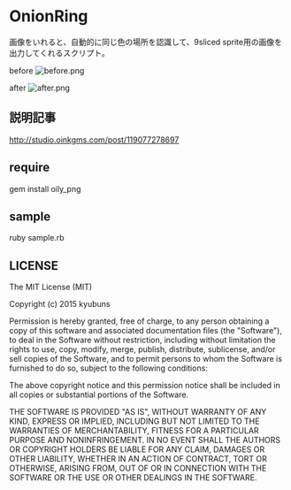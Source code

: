 # OnionRing

画像をいれると、自動的に同じ色の場所を認識して、9sliced sprite用の画像を出力してくれるスクリプト。

before ![before.png](https://raw.githubusercontent.com/kyubuns/onion_ring/master/sample/before.png)

after ![after.png](https://raw.githubusercontent.com/kyubuns/onion_ring/master/sample/after.png)

## 説明記事

http://studio.oinkgms.com/post/119077278697

## require

gem install oily_png

## sample

ruby sample.rb

## LICENSE

The MIT License (MIT)

Copyright (c) 2015 kyubuns

Permission is hereby granted, free of charge, to any person obtaining a copy
of this software and associated documentation files (the "Software"), to deal
in the Software without restriction, including without limitation the rights
to use, copy, modify, merge, publish, distribute, sublicense, and/or sell
copies of the Software, and to permit persons to whom the Software is
furnished to do so, subject to the following conditions:

The above copyright notice and this permission notice shall be included in all
copies or substantial portions of the Software.

THE SOFTWARE IS PROVIDED "AS IS", WITHOUT WARRANTY OF ANY KIND, EXPRESS OR
IMPLIED, INCLUDING BUT NOT LIMITED TO THE WARRANTIES OF MERCHANTABILITY,
FITNESS FOR A PARTICULAR PURPOSE AND NONINFRINGEMENT. IN NO EVENT SHALL THE
AUTHORS OR COPYRIGHT HOLDERS BE LIABLE FOR ANY CLAIM, DAMAGES OR OTHER
LIABILITY, WHETHER IN AN ACTION OF CONTRACT, TORT OR OTHERWISE, ARISING FROM,
OUT OF OR IN CONNECTION WITH THE SOFTWARE OR THE USE OR OTHER DEALINGS IN THE
SOFTWARE.
